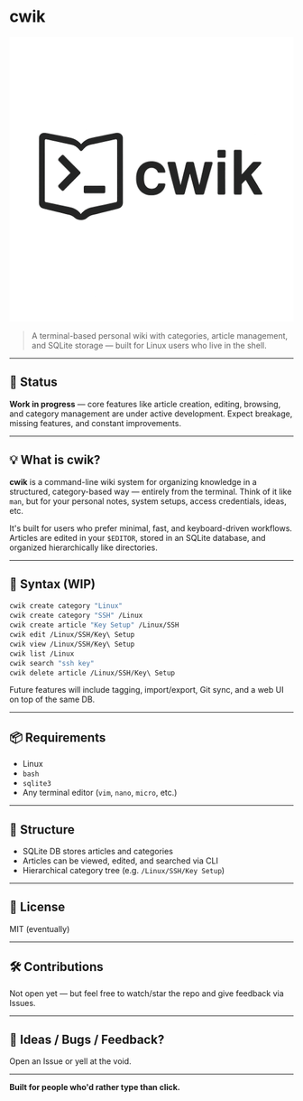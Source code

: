 # cwik
![cwik logo](logo.png)

> A terminal-based personal wiki with categories, article management, and SQLite storage — built for Linux users who live in the shell.

---

## 🚧 Status

**Work in progress** — core features like article creation, editing, browsing, and category management are under active development. Expect breakage, missing features, and constant improvements.

---

## 💡 What is cwik?

**cwik** is a command-line wiki system for organizing knowledge in a structured, category-based way — entirely from the terminal. Think of it like `man`, but for your personal notes, system setups, access credentials, ideas, etc.

It's built for users who prefer minimal, fast, and keyboard-driven workflows. Articles are edited in your `$EDITOR`, stored in an SQLite database, and organized hierarchically like directories.

---

## 🔧 Syntax (WIP)

```bash
cwik create category "Linux"
cwik create category "SSH" /Linux
cwik create article "Key Setup" /Linux/SSH
cwik edit /Linux/SSH/Key\ Setup
cwik view /Linux/SSH/Key\ Setup
cwik list /Linux
cwik search "ssh key"
cwik delete article /Linux/SSH/Key\ Setup
```

Future features will include tagging, import/export, Git sync, and a web UI on top of the same DB.

---

## 📦 Requirements

- Linux
- `bash`
- `sqlite3`
- Any terminal editor (`vim`, `nano`, `micro`, etc.)

---

## 📁 Structure

- SQLite DB stores articles and categories
- Articles can be viewed, edited, and searched via CLI
- Hierarchical category tree (e.g. `/Linux/SSH/Key Setup`)

---

## 📜 License

MIT (eventually)

---

## 🛠 Contributions

Not open yet — but feel free to watch/star the repo and give feedback via Issues.

---

## 💬 Ideas / Bugs / Feedback?

Open an Issue or yell at the void.

---

**Built for people who'd rather type than click.**
